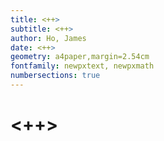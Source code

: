 ```yaml
---
title: <++>
subtitle: <++>
author: Ho, James
date: <++>
geometry: a4paper,margin=2.54cm
fontfamily: newpxtext, newpxmath
numbersections: true
---
```


# <++>
